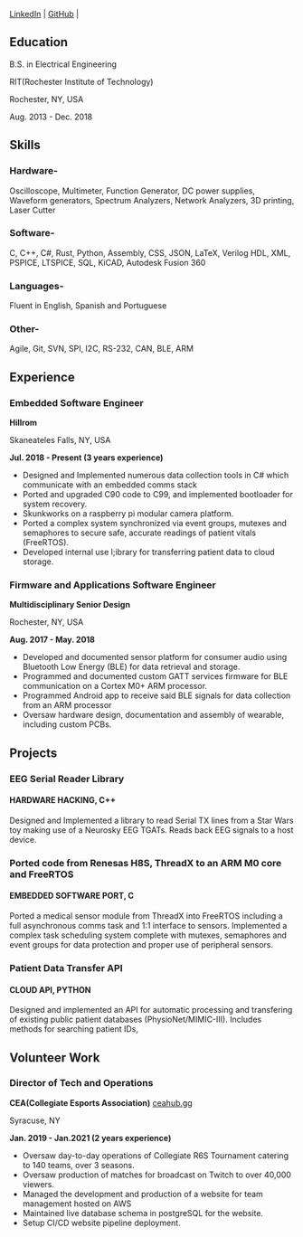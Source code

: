 
[LinkedIn](https://www.linkedin.com/in/alexhfroio/) | [GitHub](https://github.com/AlexFroio) | []()

## Education
B.S. in Electrical Engineering

RIT(Rochester Institute of Technology) 

Rochester, NY, USA

Aug. 2013 - Dec. 2018
    
## Skills
### Hardware-
Oscilloscope, Multimeter, Function Generator, DC power supplies, Waveform generators, Spectrum Analyzers, Network Analyzers, 3D printing, Laser Cutter

### Software-
C, C++, C#, Rust, Python, Assembly, CSS, JSON, LaTeX, Verilog HDL, XML, PSPICE, LTSPICE, SQL, KiCAD, Autodesk Fusion 360

### Languages-
Fluent in English, Spanish and Portuguese

### Other-
Agile, Git, SVN, SPI, I2C, RS-232, CAN, BLE, ARM

## Experience
### Embedded Software Engineer
**Hillrom**

Skaneateles Falls, NY, USA

**Jul. 2018 - Present (3 years experience)**
* Designed and Implemented numerous data collection tools in C# which communicate with an embedded comms stack
* Ported and upgraded C90 code to C99, and implemented bootloader for system recovery.
* Skunkworks on a raspberry pi modular camera platform.
* Ported a complex system synchronized via event groups, mutexes and semaphores to secure safe, accurate readings of patient vitals (FreeRTOS).
* Developed internal use l;ibrary for transferring patient data to cloud storage.

### Firmware and Applications Software Engineer
**Multidisciplinary Senior Design**

Rochester, NY, USA

**Aug. 2017 - May. 2018**
* Developed and documented sensor platform for consumer audio using Bluetooth Low Energy (BLE) for data retrieval and storage.
* Programmed and documented custom GATT services firmware for BLE communication on a Cortex M0+ ARM processor.
* Programmed Android app to receive said BLE signals for data collection from an ARM processor
* Oversaw hardware design, documentation and assembly of wearable, including custom PCBs.

## Projects
### EEG Serial Reader Library
#### HARDWARE HACKING, C++
Designed and Implemented a library to read Serial TX lines from a Star Wars toy making use of a Neurosky EEG TGATs. Reads back EEG
signals to a host device.
### Ported code from Renesas H8S, ThreadX to an ARM M0 core and FreeRTOS
#### EMBEDDED SOFTWARE PORT, C
Ported a medical sensor module from ThreadX into FreeRTOS including a full asynchronous comms task and 1:1 interface to sensors.
Implemented a complex task scheduling system complete with mutexes, semaphores and event groups for data protection and
proper use of peripheral sensors.

### Patient Data Transfer API
#### CLOUD API, PYTHON
Designed and implemented an API for automatic processing and transfering of existing public patient databases (PhysioNet/MIMIC-III).
Includes methods for searching patient IDs,

## Volunteer Work

### Director of Tech and Operations
**CEA(Collegiate Esports Association)** [ceahub.gg](https://ceahub.gg)

Syracuse, NY

**Jan. 2019 - Jan.2021 (2 years experience)**
* Oversaw day-to-day operations of Collegiate R6S Tournament catering to 140 teams, over 3 seasons.
* Oversaw production of matches for broadcast on Twitch to over 40,000 viewers.
* Managed the development and production of a website for team management hosted on AWS
* Maintained live database schema in postgreSQL for the website.
* Setup CI/CD website pipeline deployment. 
